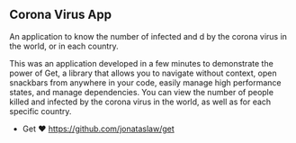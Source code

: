 ## Corona Virus App

An application to know the number of infected and d by the corona virus in the world, or in each country.

This was an application developed in a few minutes to demonstrate the power of Get, a library that allows you to navigate without context, open snackbars from anywhere in your code, easily manage high performance states, and manage dependencies.
You can view the number of people killed and infected by the corona virus in the world, as well as for each specific country.

- Get ❤ https://github.com/jonataslaw/get 

